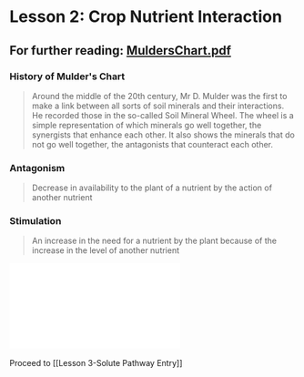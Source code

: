 # Lesson 2: Crop Nutrient Interaction
## For further reading: [MuldersChart.pdf](MuldersChart.pdf)

### History of Mulder's Chart
> Around the middle of the 20th century, Mr D. Mulder was the first to make a link between all sorts of soil minerals and their interactions. He recorded those in the so-called Soil Mineral Wheel. The wheel is a simple representation of which minerals go well together, the synergists that enhance each other. It also shows the minerals that do not go well together, the antagonists that counteract each other. 
### Antagonism
> Decrease in availability to the plant of a nutrient by the action of another nutrient
### Stimulation 
> An increase in the need for a nutrient by the plant because of the increase in the level of another nutrient

![MuldersChart.pdf](MuldersChart.pdf)

Proceed to [[Lesson 3-Solute Pathway Entry]]
